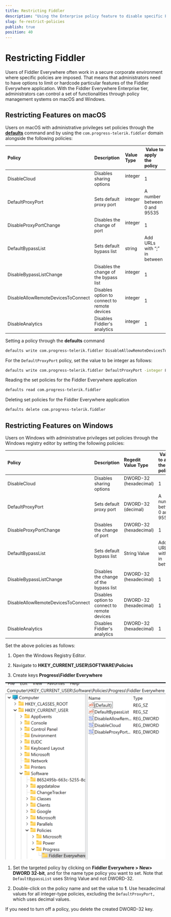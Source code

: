 ```yaml
---
title: Restricting Fiddler
description: "Using the Enterprise policy feature to disable specific Fiddler Everywhere features like remote connections, changing ports, cloud services, and others."
slug: fe-restrict-policies
publish: true
position: 40
---
```


# Restricting Fiddler

Users of Fiddler Everywhere often work in a secure corporate environment where specific policies are imposed. That means that administrators need to have options to limit or hardcode particular features of the Fiddler Everywhere application. With the Fiddler Everywhere Enterprise tier, administrators can control a set of functionalities through policy management systems on macOS and Windows.

## Restricting Features on macOS


Users on macOS with administrative privileges set policies through the [**defaults**](https://macos-defaults.com/) command and by using the `com.progress-telerik.fiddler` domain alongside the following policies:

| Policy          | Description | Value Type |  Value to apply the policy
|:-----------------|:----------------|:----------------|:-----------------
| DisableCloud   | Disables sharing options  | integer  | 1
| DefaultProxyPort   | Sets default proxy port  | integer  | A number between 0 and 95535
| DisableProxyPortChange   | Disables the change of port  | integer  | 1
| DefaultBypassList   | Sets default bypass list  | string  | Add URLs with “;” in between
| DisableBypassListChange   | Disables the change of the bypass list | integer  | 1
| DisableAllowRemoteDevicesToConnect   | Disables option to connect to remote devices | integer  | 1
| DisableAnalytics   | Disables Fiddler's analytics  | integer  | 1

Setting a policy through the **defaults** command
```sh
defaults write com.progress-telerik.fiddler DisableAllowRemoteDevicesToConnect 1
```

For the `DefaultProxyPort` policy, set the value to be integer as follows:
```sh
defaults write com.progress-telerik.fiddler DefaultProxyPort -integer 8899
```

Reading the set policies for the Fiddler Everywhere application
```sh
defaults read com.progress-telerik.fiddler
```

Deleting set policies for the Fiddler Everywhere application
```sh
defaults delete com.progress-telerik.fiddler
```

## Restricting Features on Windows

Users on Windows with administrative privileges set policies through the Windows registry editor by setting the following policies:

| Policy          | Description | Regedit Value Type |  Value to apply the policy
|:-----------------|:----------------|:----------------|:-----------------
| DisableCloud   | Disables sharing options  | DWORD-32 (hexadecimal)  | 1
| DefaultProxyPort   | Sets default proxy port  | DWORD-32 (decimal)  | A number between 0 and 95535
| DisableProxyPortChange   | Disables the change of port  | DWORD-32 (hexadecimal)  | 1
| DefaultBypassList   | Sets default bypass list  | String Value  | Add URLs with “;” in between
| DisableBypassListChange   | Disables the change of the bypass list | DWORD-32 (hexadecimal)  | 1
| DisableAllowRemoteDevicesToConnect   | Disables option to connect to remote devices | DWORD-32 (hexadecimal)  | 1
| DisableAnalytics   | Disables Fiddler's analytics  | DWORD-32 (hexadecimal)  | 1

Set the above policies as follows:

1. Open the Windows Registry Editor.

1. Navigate to **HKEY_CURRENT_USER\SOFTWARE\Policies**

1. Create keys **Progress\Fiddler Everywhere**

 ![regedit Fiddler keys](../images/security/restrict-fid-win.png)

1. Set the targeted policy by clicking on **Fiddler Everywhere > New> DWORD 32-bit**, and for the name type policy you want to set. Note that `DefaultBypassList` uses String Value and not DWORD-32.

1. Double-click on the policy name and set the value to **1**. Use hexadecimal values for all integer-type policies, excluding the `DefaultProxyPort,` which uses decimal values.

If you need to turn off a policy, you delete the created DWORD-32 key.